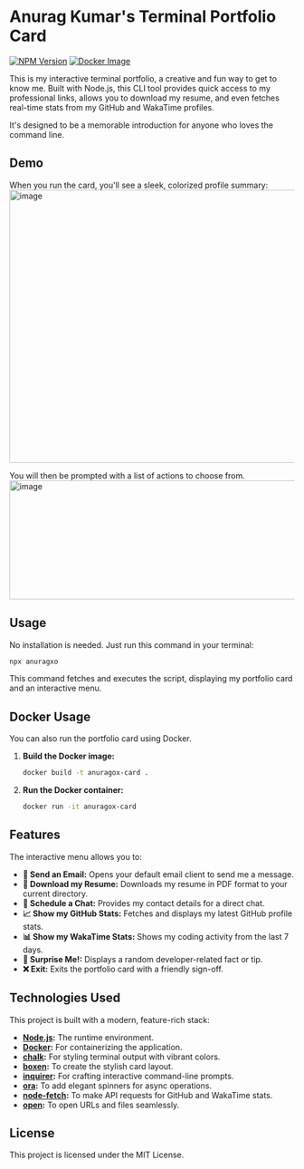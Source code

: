 # Anurag Kumar's Terminal Portfolio Card

[![NPM Version](https://img.shields.io/npm/v/anuragxo)](https://www.npmjs.com/package/anuragxo)
[![Docker Image](https://img.shields.io/badge/Docker-anuragxo/card-blue)](https://hub.docker.com/r/anuragxo/card)

This is my interactive terminal portfolio, a creative and fun way to get to know me. Built with Node.js, this CLI tool provides quick access to my professional links, allows you to download my resume, and even fetches real-time stats from my GitHub and WakaTime profiles.

It's designed to be a memorable introduction for anyone who loves the command line.

## Demo

When you run the card, you'll see a sleek, colorized profile summary:
<img width="887" height="482" alt="image" src="https://github.com/user-attachments/assets/8215b54f-0f2d-41c0-a9a3-d87b70ef6eff" />

You will then be prompted with a list of actions to choose from.
<img width="698" height="210" alt="image" src="https://github.com/user-attachments/assets/9618a224-0c65-43e6-a627-c1796f34a77d" />

## Usage

No installation is needed. Just run this command in your terminal:

```bash
npx anuragxo
```

This command fetches and executes the script, displaying my portfolio card and an interactive menu.

## Docker Usage

You can also run the portfolio card using Docker.

1.  **Build the Docker image:**

    ```bash
    docker build -t anuragox-card .
    ```

2.  **Run the Docker container:**

    ```bash
    docker run -it anuragox-card
    ```

## Features

The interactive menu allows you to:

- **📧 Send an Email:** Opens your default email client to send me a message.
- **📄 Download my Resume:** Downloads my resume in PDF format to your current directory.
- **📅 Schedule a Chat:** Provides my contact details for a direct chat.
- **📈 Show my GitHub Stats:** Fetches and displays my latest GitHub profile stats.
- **📊 Show my WakaTime Stats:** Shows my coding activity from the last 7 days.
- **🎁 Surprise Me!:** Displays a random developer-related fact or tip.
- **❌ Exit:** Exits the portfolio card with a friendly sign-off.

## Technologies Used

This project is built with a modern, feature-rich stack:

- **[Node.js](https://nodejs.org/):** The runtime environment.
- **[Docker](https://www.docker.com/):** For containerizing the application.
- **[chalk](https://github.com/chalk/chalk):** For styling terminal output with vibrant colors.
- **[boxen](https://github.com/sindresorhus/boxen):** To create the stylish card layout.
- **[inquirer](https://github.com/SBoudrias/Inquirer.js):** For crafting interactive command-line prompts.
- **[ora](https://github.com/sindresorhus/ora):** To add elegant spinners for async operations.
- **[node-fetch](https://github.com/node-fetch/node-fetch):** To make API requests for GitHub and WakaTime stats.
- **[open](https://github.com/sindresorhus/open):** To open URLs and files seamlessly.

## License

This project is licensed under the MIT License.
